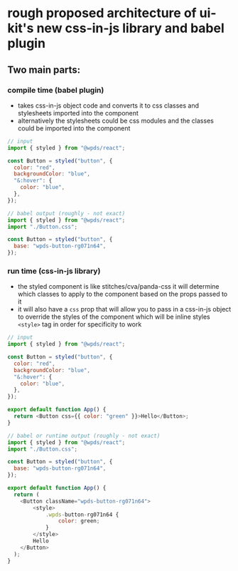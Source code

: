 # rough proposed architecture of ui-kit's new css-in-js library and babel plugin

## Two main parts:

### compile time (babel plugin)

- takes css-in-js object code and converts it to css classes and stylesheets imported into the component
- alternatively the stylesheets could be css modules and the classes could be imported into the component

```js
// input
import { styled } from "@wpds/react";

const Button = styled("button", {
  color: "red",
  backgroundColor: "blue",
  "&:hover": {
    color: "blue",
  },
});

// babel output (roughly - not exact)
import { styled } from "@wpds/react";
import "./Button.css";

const Button = styled("button", {
  base: "wpds-button-rg071n64",
});
```

### run time (css-in-js library)

- the styled component is like stitches/cva/panda-css it will determine which classes to apply to the component based on the props passed to it
- it will also have a `css` prop that will allow you to pass in a css-in-js object to override the styles of the component which will be inline styles `<style>` tag in order for specificity to work

```js
// input
import { styled } from "@wpds/react";

const Button = styled("button", {
  color: "red",
  backgroundColor: "blue",
  "&:hover": {
    color: "blue",
  },
});

export default function App() {
  return <Button css={{ color: "green" }}>Hello</Button>;
}

// babel or runtime output (roughly - not exact)
import { styled } from "@wpds/react";
import "./Button.css";

const Button = styled("button", {
  base: "wpds-button-rg071n64",
});

export default function App() {
  return (
    <Button className="wpds-button-rg071n64">
        <style>
            .wpds-button-rg071n64 {
                color: green;
            }
        </style>
        Hello
    </Button>
  );
}
```
